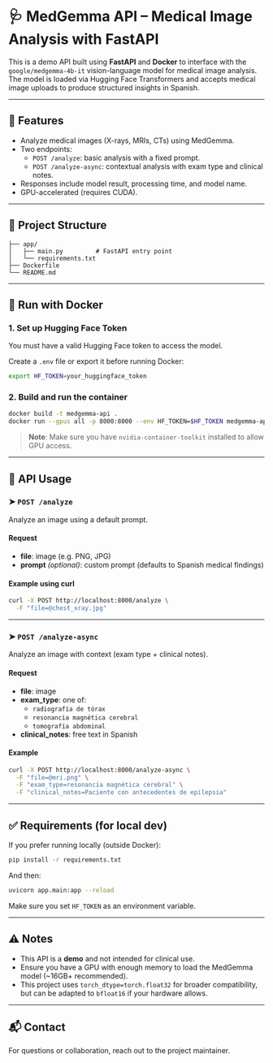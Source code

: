 # 🩺 MedGemma API – Medical Image Analysis with FastAPI

This is a demo API built using **FastAPI** and **Docker** to interface with the `google/medgemma-4b-it` vision-language model for medical image analysis. The model is loaded via Hugging Face Transformers and accepts medical image uploads to produce structured insights in Spanish.

---

## 🚀 Features

- Analyze medical images (X-rays, MRIs, CTs) using MedGemma.
- Two endpoints:
  - `POST /analyze`: basic analysis with a fixed prompt.
  - `POST /analyze-async`: contextual analysis with exam type and clinical notes.
- Responses include model result, processing time, and model name.
- GPU-accelerated (requires CUDA).

---

## 📁 Project Structure

```
├── app/
│   ├── main.py         # FastAPI entry point
│   └── requirements.txt
├── Dockerfile
└── README.md
```

---

## 🐋 Run with Docker

### 1. Set up Hugging Face Token

You must have a valid Hugging Face token to access the model.

Create a `.env` file or export it before running Docker:

```bash
export HF_TOKEN=your_huggingface_token
```

### 2. Build and run the container

```bash
docker build -t medgemma-api .
docker run --gpus all -p 8000:8000 --env HF_TOKEN=$HF_TOKEN medgemma-api
```

> **Note**: Make sure you have `nvidia-container-toolkit` installed to allow GPU access.

---

## 🧪 API Usage

### ➤ `POST /analyze`

Analyze an image using a default prompt.

#### Request

- **file**: image (e.g. PNG, JPG)
- **prompt** *(optional)*: custom prompt (defaults to Spanish medical findings)

#### Example using curl

```bash
curl -X POST http://localhost:8000/analyze \
  -F "file=@chest_xray.jpg"
```

---

### ➤ `POST /analyze-async`

Analyze an image with context (exam type + clinical notes).

#### Request

- **file**: image
- **exam_type**: one of:
  - `radiografía de tórax`
  - `resonancia magnética cerebral`
  - `tomografía abdominal`
- **clinical_notes**: free text in Spanish

#### Example

```bash
curl -X POST http://localhost:8000/analyze-async \
  -F "file=@mri.png" \
  -F "exam_type=resonancia magnética cerebral" \
  -F "clinical_notes=Paciente con antecedentes de epilepsia"
```

---

## ✅ Requirements (for local dev)

If you prefer running locally (outside Docker):

```bash
pip install -r requirements.txt
```

And then:

```bash
uvicorn app.main:app --reload
```

Make sure you set `HF_TOKEN` as an environment variable.

---

## ⚠️ Notes

- This API is a **demo** and not intended for clinical use.
- Ensure you have a GPU with enough memory to load the MedGemma model (~16GB+ recommended).
- This project uses `torch_dtype=torch.float32` for broader compatibility, but can be adapted to `bfloat16` if your hardware allows.

---

## 📬 Contact

For questions or collaboration, reach out to the project maintainer.
